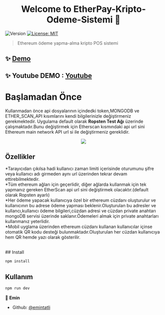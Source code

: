 <h1 align="center">Welcome to EtherPay-Kripto-Odeme-Sistemi 👋</h1>
<p>
  <img alt="Version" src="https://img.shields.io/badge/version-0.1.0-blue.svg?cacheSeconds=2592000" />
  <a href="#" target="_blank">
    <img alt="License: MIT" src="https://img.shields.io/badge/License-MIT-yellow.svg" />
  </a>
</p>

> Ethereum ödeme yapma-alma kripto POS sistemi

## ✨ [Demo](https://ether-pay.herokuapp.com/demokullanici123)

## ✨ Youtube DEMO : [Youtube](https://www.youtube.com/watch?v=9b5IKDIbq0I)

# Başlamadan Önce
Kullanmadan önce api dosyalarının içindedki token,MONGODB ve ETHER_SCAN_API kısımlarını kendi bilgilerinizle değiştirmeniz gerekmektedir.
Uygulama default olarak <b>Ropsten Test Ağı</b> üzerinde çalışmaktadır.Bunu değiştirmek için Etherscan kısmındaki api url sini Ethereum main network API url si ile değiştirmeniz gereklidir.


<p align="center"><img src="https://ether-pay.herokuapp.com/_next/image?url=%2Flogo.png"/></p>

## Özellikler
*Tarayıcıdan çıkılsa hadi kullanıcı zaman limiti içerisinde oturumunu şifre veya kullanıcı adı girmeden aynı url üzerinden tekrar devam ettirebilmektedir.<br/>
*Tüm ethereum ağları için geçerlidir, diğer ağlarda kullanmak için tek yapmanız gereken EtherScan api url sini değiştirmek olacaktır.(default olarak Ropsten ayarlı)<br/>
*Her ödeme yapacak kullanıcıya özel bir ethereum cüzdanı oluşturulur ve kullanıcının bu adrese ödeme yapması beklenir.Oluşturulan bu adresler ve kullancı,kullanıcı ödeme bilgileri,cüzdan adresi ve cüzdan private anahtarı mongoDB servisi üzerinde saklanır.Ödemeleri almak için private anahtarları kullanmanız yeterlidir.<br/>
*Mobil uyglama üzerinden ethereum cüzdanı kullanan kullanıcılar içinse otomatik QR kodu desteği bulunmaktadır.Oluşturulan her cüzdan kullanıcıya hem QR hemde yazı olarak gösterilir.


<br/>
## Install

```sh
npm install
```

## Kullanım

```sh
npm run dev
```


👤 **Emin**

* Github: [@emintatli](https://github.com/emintatli)

